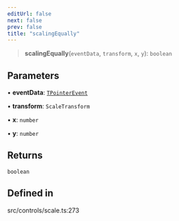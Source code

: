 ```yaml
---
editUrl: false
next: false
prev: false
title: "scalingEqually"
---
```


> **scalingEqually**(`eventData`, `transform`, `x`, `y`): `boolean`

## Parameters

• **eventData**: [`TPointerEvent`](/api/type-aliases/tpointerevent/)

• **transform**: `ScaleTransform`

• **x**: `number`

• **y**: `number`

## Returns

`boolean`

## Defined in

src/controls/scale.ts:273
